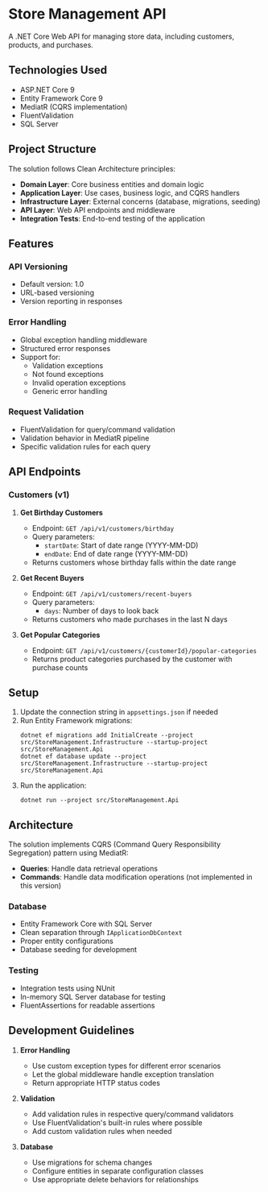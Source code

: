 # Store Management API

A .NET Core Web API for managing store data, including customers, products, and purchases.

## Technologies Used

- ASP.NET Core 9
- Entity Framework Core 9
- MediatR (CQRS implementation)
- FluentValidation
- SQL Server

## Project Structure

The solution follows Clean Architecture principles:

- **Domain Layer**: Core business entities and domain logic
- **Application Layer**: Use cases, business logic, and CQRS handlers
- **Infrastructure Layer**: External concerns (database, migrations, seeding)
- **API Layer**: Web API endpoints and middleware
- **Integration Tests**: End-to-end testing of the application

## Features

### API Versioning
- Default version: 1.0
- URL-based versioning
- Version reporting in responses

### Error Handling
- Global exception handling middleware
- Structured error responses
- Support for:
  - Validation exceptions
  - Not found exceptions
  - Invalid operation exceptions
  - Generic error handling

### Request Validation
- FluentValidation for query/command validation
- Validation behavior in MediatR pipeline
- Specific validation rules for each query

## API Endpoints

### Customers (v1)

1. **Get Birthday Customers**
   - Endpoint: `GET /api/v1/customers/birthday`
   - Query parameters:
     - `startDate`: Start of date range (YYYY-MM-DD)
     - `endDate`: End of date range (YYYY-MM-DD)
   - Returns customers whose birthday falls within the date range

2. **Get Recent Buyers**
   - Endpoint: `GET /api/v1/customers/recent-buyers`
   - Query parameters:
     - `days`: Number of days to look back
   - Returns customers who made purchases in the last N days

3. **Get Popular Categories**
   - Endpoint: `GET /api/v1/customers/{customerId}/popular-categories`
   - Returns product categories purchased by the customer with purchase counts

## Setup

1. Update the connection string in `appsettings.json` if needed
2. Run Entity Framework migrations:
   ```
   dotnet ef migrations add InitialCreate --project src/StoreManagement.Infrastructure --startup-project src/StoreManagement.Api
   dotnet ef database update --project src/StoreManagement.Infrastructure --startup-project src/StoreManagement.Api
   ```
3. Run the application:
   ```
   dotnet run --project src/StoreManagement.Api
   ```

## Architecture

The solution implements CQRS (Command Query Responsibility Segregation) pattern using MediatR:

- **Queries**: Handle data retrieval operations
- **Commands**: Handle data modification operations (not implemented in this version)

### Database
- Entity Framework Core with SQL Server
- Clean separation through `IApplicationDbContext`
- Proper entity configurations
- Database seeding for development

### Testing
- Integration tests using NUnit
- In-memory SQL Server database for testing
- FluentAssertions for readable assertions

## Development Guidelines

1. **Error Handling**
   - Use custom exception types for different error scenarios
   - Let the global middleware handle exception translation
   - Return appropriate HTTP status codes

2. **Validation**
   - Add validation rules in respective query/command validators
   - Use FluentValidation's built-in rules where possible
   - Add custom validation rules when needed

3. **Database**
   - Use migrations for schema changes
   - Configure entities in separate configuration classes
   - Use appropriate delete behaviors for relationships 